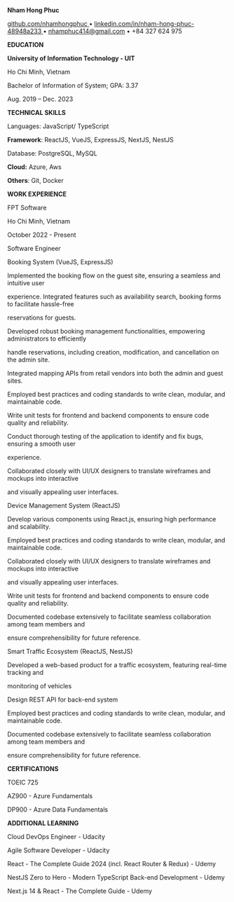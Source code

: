 <a name="br1"></a> 

**Nham Hong Phuc**

[github.com/nhamhongphuc](https://github.com/nhamhongphuc)[ ](https://github.com/nhamhongphuc)• [linkedin.com/in/nham-hong-phuc-48948a233](https://www.linkedin.com/in/nham-hong-phuc-48948a233/)[ ](https://www.linkedin.com/in/nham-hong-phuc-48948a233/)• nhamphuc414@gmail.com • +84 327 624 975

**EDUCATION**

**University of Information Technology - UIT**

Ho Chi Minh, Vietnam

Bachelor of Information of System; GPA: 3.37

Aug. 2019 – Dec. 2023

**TECHNICAL SKILLS**

Languages: JavaScript/ TypeScript

**Framework**: ReactJS, VueJS, ExpressJS, NextJS, NestJS

Database: PostgreSQL, MySQL

**Cloud:** Azure, Aws

**Others**: Git, Docker

**WORK EXPERIENCE**

FPT Software

Ho Chi Minh, Vietnam

October 2022 - Present

Software Engineer

Booking System (VueJS, ExpressJS)

Implemented the booking flow on the guest site, ensuring a seamless and intuitive user

experience. Integrated features such as availability search, booking forms to facilitate hassle-free

reservations for guests.

Developed robust booking management functionalities, empowering administrators to efficiently

handle reservations, including creation, modification, and cancellation on the admin site.

Integrated mapping APIs from retail vendors into both the admin and guest sites.

Employed best practices and coding standards to write clean, modular, and maintainable code.

Write unit tests for frontend and backend components to ensure code quality and reliability.

Conduct thorough testing of the application to identify and fix bugs, ensuring a smooth user

experience.

Collaborated closely with UI/UX designers to translate wireframes and mockups into interactive

and visually appealing user interfaces.

Device Management System (ReactJS)

Develop various components using React.js, ensuring high performance and scalability.

Employed best practices and coding standards to write clean, modular, and maintainable code.

Collaborated closely with UI/UX designers to translate wireframes and mockups into interactive

and visually appealing user interfaces.

Write unit tests for frontend and backend components to ensure code quality and reliability.

Documented codebase extensively to facilitate seamless collaboration among team members and

ensure comprehensibility for future reference.

Smart Traffic Ecosystem (ReactJS, NestJS)

Developed a web-based product for a traffic ecosystem, featuring real-time tracking and

monitoring of vehicles

Design REST API for back-end system

Employed best practices and coding standards to write clean, modular, and maintainable code.

Documented codebase extensively to facilitate seamless collaboration among team members and

ensure comprehensibility for future reference.



<a name="br2"></a> 

**CERTIFICATIONS**

TOEIC 725

AZ900 - Azure Fundamentals

DP900 - Azure Data Fundamentals

**ADDITIONAL LEARNING**

Cloud DevOps Engineer - Udacity

Agile Software Developer - Udacity

React - The Complete Guide 2024 (incl. React Router & Redux) - Udemy

NestJS Zero to Hero - Modern TypeScript Back-end Development - Udemy

Next.js 14 & React - The Complete Guide - Udemy

